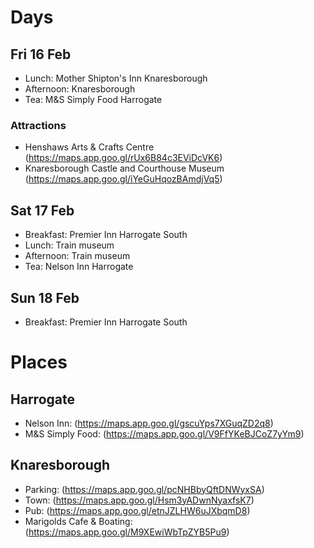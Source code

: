 # Days

## Fri 16 Feb

- Lunch: Mother Shipton's Inn Knaresborough
- Afternoon: Knaresborough
- Tea: M&S Simply Food Harrogate

### Attractions

- Henshaws Arts & Crafts Centre (https://maps.app.goo.gl/rUx6B84c3EViDcVK6)
- Knaresborough Castle and Courthouse Museum (https://maps.app.goo.gl/iYeGuHqozBAmdjVq5)

## Sat 17 Feb

- Breakfast: Premier Inn Harrogate South
- Lunch: Train museum
- Afternoon: Train museum
- Tea: Nelson Inn Harrogate

## Sun 18 Feb

- Breakfast: Premier Inn Harrogate South

# Places

## Harrogate

- Nelson Inn: (https://maps.app.goo.gl/gscuYps7XGuqZD2q8)
- M&S Simply Food: (https://maps.app.goo.gl/V9FfYKeBJCoZ7yYm9)

## Knaresborough

- Parking: (https://maps.app.goo.gl/pcNHBbyQftDNWyxSA)
- Town: (https://maps.app.goo.gl/Hsm3yADwnNyaxfsK7)
- Pub: (https://maps.app.goo.gl/etnJZLHW6uJXbqmD8)
- Marigolds Cafe & Boating: (https://maps.app.goo.gl/M9XEwiWbTpZYB5Pu9)
